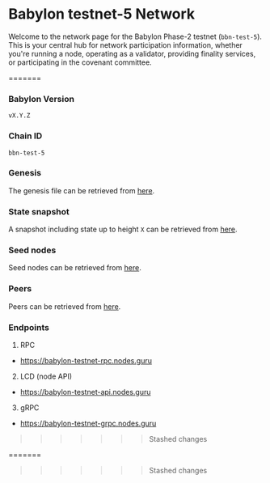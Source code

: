 # Babylon testnet-5 Network

Welcome to the network page for the Babylon Phase-2 testnet (`bbn-test-5`).
This is your central hub 
for network participation information, whether you're running a node, 
operating as a validator, providing finality services, or participating 
in the covenant committee.

<!-- TODO: sync with devops on the things we should add here.
## Network Parameters

<<<<<<< Updated upstream
Off the top of my head:
* Chain ID
* Genesis file location
* Seed nodes
* RPC nodes
* Snapshot

We can fully link to our partners here.
-->
=======
### Babylon Version

<!-- TODO: Specify version when available -->
`vX.Y.Z`

### Chain ID

`bbn-test-5`

### Genesis

The genesis file can be retrieved from [here](./network-artifacts/genesis.json).

### State snapshot

<!-- TODO: Specify height -->
A snapshot including state up to height `X` can be retrieved from
[here](./network-artifacts/bbn-test-5.tar.gz).

### Seed nodes

Seed nodes can be retrieved from [here](./seeds.txt).

### Peers

Peers can be retrieved from [here](./peers.txt).

### Endpoints

1. RPC

- https://babylon-testnet-rpc.nodes.guru
<!-- TODO: Add Polkachu when endpoint available -->

2. LCD (node API)

- https://babylon-testnet-api.nodes.guru
<!-- TODO: Add Polkachu when endpoint available -->

3. gRPC

- https://babylon-testnet-grpc.nodes.guru
<!-- TODO: Add Polkachu when endpoint available -->
>>>>>>> Stashed changes

<!-- TODO: Uncover the following sections
with each PR that is getting merged
## Network Participants

There are four types of participants in the Babylon network.
Please see the setup and configuration guides below:

- [Babylon Node Operators](babylon-node/README.md)
- [Validators](babylon-validators/README.md)
- [Finality Providers](https://github.com/babylonlabs-io/finality-providers)
- [Covenant Committee](covenant-committee/README.md)
<<<<<<< Updated upstream
-->
=======
>>>>>>> Stashed changes
